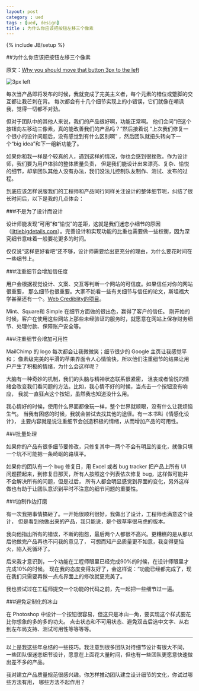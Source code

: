 ```yaml
---
layout: post
category : ued
tags : [ued, design]
title : 为什么你应该把按钮左移三个像素
---
```

{% include JB/setup %}

##为什么你应该把按钮左移三个像素

原文：[Why you should move that button 3px to the left][1]

![3px left][4]

每次当产品即将发布的时候，我就变成了完美主义者，每个元素的错位或蹩脚的交互都让我芒刺在背。 每次都会有十几个细节实现上的小错误，它们就像在嘲讽我，觉得一切都不对劲。

但对于团队中的其他人来说，我们的产品很好啊，功能正常啊。 他们会问“把这个按钮向左移动三像素，真的能改善我们的产品吗？”然后接着说 “上次我们修复一个很小的设计问题后，没有感觉到有什么区别啊” ，然后团队就扭头转向下一个“big idea”和下一组新功能了。

如果你和我一样是个较真的人，遇到这样的情况，你也会感到很挫败。作为设计师，我们要为用户体验的整体质量负责， 但是我们能设计出来漂亮、复杂、愉悦的细节，却拿团队其他人没有办法，我们没法儿控制队友制作、测试、发布的过程。

到底应该怎样说服我们的工程师和产品同行同样关注设计的整体细节呢，纠结了很长时间后，以下是我的几点体会：

###不是为了设计而设计

设计师能发现“可用”和“愉悦”的差距，这就是我们迷恋小细节的原因（[littlebigdetails.com][2]）。完善设计和实现功能的比重也需要做一些权衡，因为深究细节意味着一般要花更多的时间。

仅仅说“这样更好看吧”还不够，设计师需要给出更充分的理由，为什么要花时间在一些细节上。

###注重细节会增加信任度

用户会根据视觉设计、文案、交互等判断一个网站的可信度。如果信任对你的网站很重要， 那么细节也很重要。大家不妨看一些有关细节与信任的论文，斯坦福大学甚至还有一个。[Web Crediblity的项目][3]。

Mint、Square和 Simple 在细节方面做的很出色，赢得了客户的信任。 刚开始的时候，客户在使用这些网站上那些未经验证的服务时，就愿意在网站上保存财务细节、处理付款、保障账户安全等。

###注重细节会增加可用性

MailChimp 的 logo 每次都会让我微微笑；细节很少的 Google 主页让我感觉平和； 像素级完美的平滑的苹果界面令人心情愉快，所以他们注重细节的结果让用户产生了积极的情绪，为什么会这样呢？

大脑有一种奇妙的机制，我们的头脑与精神状态联系很紧密， 沮丧或者愉悦的情绪会改变我们看问题的方法。比如，我心情不好的时候，当点击一个按钮没有响应， 我就一直狂点这个按钮，虽然我也知道没什么用。

我心情好的时候，使用什么界面都像玩一样，整个世界就顺眼，没有什么让我烦恼生气。 当我有困惑的时候，我就会尝试去找其他的途径。有一本书叫《情感化设计》， 主要内容就是说注重细节会创造积极的情绪，从而增加产品的可用性。

###批量处理

如果你的产品有很多细节要修改，只修复其中一两个不会有明显的变化，就像只填一个坑不可能把一条崎岖的路填平。

如果你的团队有一个 bug 修复日，用 Excel 或者 bug tracker 把产品上所有 UI 问题攒起来，到修复日那天，所有人按照这个列表依次修复 bug，这样做可能并不会解决所有的问题，但是过后， 所有人都会明显感觉到界面的变化，另外这样做也有助于让团队意识到平时不注意的细节问题的重要性。

###边制作边打磨

有一次我把事情搞砸了。一开始很顺利很好，我做出了设计，工程师也满意这个设计， 但是看到他做出来的产品，我只能说，是个很草率很马虎的版本。

我向他指出所有的错误，不断的抱怨，最后两个人都很不高兴。更糟糕的是从那以后他做完产品再也不问我的意见了， 可想而知产品质量更不如意，我变得更恼火，陷入死循环了。

后来我才意识到，一个功能在工程师眼里已经完成90%的时候，在设计师眼里才完成10%的时候。 现在我的态度变得友好了，会这样说：“功能已经都完成了，现在我们只需要再做一点点界面上的修改就更完美了。

我也尝试过在工程师提交一个功能的代码之前，先一起把一些细节过一遍。

###避免定制化的冰山

在 Photoshop 中设计一个按钮很容易，但这只是冰山一角，要实现这个样式要花比你想象的多的多的功夫。 点击状态和不可用状态、避免双击后选中文字、从右到左布局支持、测试可用性等等等等。

---

以上是我这些年总结的一些技巧。我注意到很多团队对待细节设计有很大不同， 一些团队很迷恋细节设计，愿意在上面花大量时间，但也有一些团队更愿意快速做出差不多的产品。

我对建立产品质量规范很感兴趣。你怎样推动团队建立设计细节的文化，你试过哪些方法有用， 哪些方法不起作用？



[1]:http://www.designstaff.org/articles/design-details-2011-11-29.html "原文"
[2]:http://littlebigdetails.com/ "little big details"
[3]:http://credibility.stanford.edu/publications.html "Stanford’s Web Crediblity Project"
[4]:https://d233eq3e3p3cv0.cloudfront.net/max/640/0*4TJpW3s0PFUPpGZT.jpeg